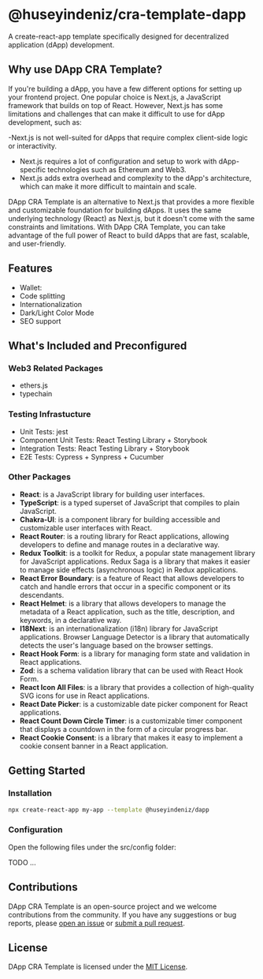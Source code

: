 # @huseyindeniz/cra-template-dapp

A create-react-app template specifically designed for decentralized application (dApp) development.

## Why use DApp CRA Template?

If you're building a dApp, you have a few different options for setting up your frontend project. One popular choice is Next.js, a JavaScript framework that builds on top of React. However, Next.js has some limitations and challenges that can make it difficult to use for dApp development, such as:

-Next.js is not well-suited for dApps that require complex client-side logic or interactivity.

- Next.js requires a lot of configuration and setup to work with dApp-specific technologies such as Ethereum and Web3.
- Next.js adds extra overhead and complexity to the dApp's architecture, which can make it more difficult to maintain and scale.

DApp CRA Template is an alternative to Next.js that provides a more flexible and customizable foundation for building dApps. It uses the same underlying technology (React) as Next.js, but it doesn't come with the same constraints and limitations. With DApp CRA Template, you can take advantage of the full power of React to build dApps that are fast, scalable, and user-friendly.

## Features

- Wallet:
- Code splitting
- Internationalization
- Dark/Light Color Mode
- SEO support

## What's Included and Preconfigured

### Web3 Related Packages

- ethers.js
- typechain

### Testing Infrastucture

- Unit Tests: jest
- Component Unit Tests: React Testing Library + Storybook
- Integration Tests: React Testing Library + Storybook
- E2E Tests: Cypress + Synpress + Cucumber

### Other Packages

- **React**: is a JavaScript library for building user interfaces.
- **TypeScript**: is a typed superset of JavaScript that compiles to plain JavaScript.
- **Chakra-UI**: is a component library for building accessible and customizable user interfaces with React.
- **React Router**: is a routing library for React applications, allowing developers to define and manage routes in a declarative way.
- **Redux Toolkit**: is a toolkit for Redux, a popular state management library for JavaScript applications. Redux Saga is a library that makes it easier to manage side effects (asynchronous logic) in Redux applications.
- **React Error Boundary**: is a feature of React that allows developers to catch and handle errors that occur in a specific component or its descendants.
- **React Helmet**: is a library that allows developers to manage the metadata of a React application, such as the title, description, and keywords, in a declarative way.
- **I18Next**: is an internationalization (i18n) library for JavaScript applications. Browser Language Detector is a library that automatically detects the user's language based on the browser settings.
- **React Hook Form**: is a library for managing form state and validation in React applications.
- **Zod**: is a schema validation library that can be used with React Hook Form.
- **React Icon All Files**: is a library that provides a collection of high-quality SVG icons for use in React applications.
- **React Date Picker**: is a customizable date picker component for React applications.
- **React Count Down Circle Timer**: is a customizable timer component that displays a countdown in the form of a circular progress bar.
- **React Cookie Consent**: is a library that makes it easy to implement a cookie consent banner in a React application.

## Getting Started

### Installation

```sh
npx create-react-app my-app --template @huseyindeniz/dapp
```

### Configuration

Open the following files under the src/config folder:

TODO
...

## Contributions

DApp CRA Template is an open-source project and we welcome contributions from the community. If you have any suggestions or bug reports, please [open an issue](./issues) or [submit a pull request](./pulls).

## License

DApp CRA Template is licensed under the [MIT License](./LICENSE).
